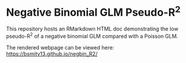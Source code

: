 # Negative Binomial GLM Pseudo-R<sup>2</sup>

This repository hosts an RMarkdown HTML doc demonstrating the low pseudo-R<sup>2</sup> of a negative binomial GLM compared with a Poisson GLM.

The rendered webpage can be viewed here: https://bsmity13.github.io/negbin_R2/
